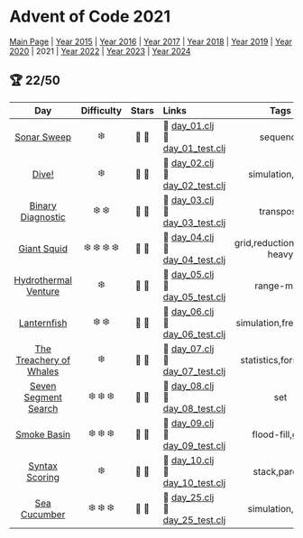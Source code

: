 # Advent of Code 2021

[Main Page](https://adventofcode.com/2021) | [Year 2015](/src/aoclj/year_2015/) | [Year 2016](/src/aoclj/year_2016/) | [Year 2017](/src/aoclj/year_2017/) | [Year 2018](/src/aoclj/year_2018/) | [Year 2019](/src/aoclj/year_2019/) | [Year 2020](/src/aoclj/year_2020/) | 2021 | [Year 2022](/src/aoclj/year_2022/) | [Year 2023](/src/aoclj/year_2023/) | [Year 2024](/src/aoclj/year_2024/)

## :trophy: 22/50

| Day | Difficulty | Stars | Links | Tags |
|:---: | :---: | :---: | :--- | :----: |
[Sonar Sweep](http://www.adventofcode.com/2021/day/1)|:snowflake:|:star2: :star2:|:small_orange_diamond: [day_01.clj](/src/aoclj/year_2021/day_01.clj) <br /> :small_orange_diamond: [day_01_test.clj](/test/aoclj/year_2021/day_01_test.clj)|sequence
[Dive!](http://www.adventofcode.com/2021/day/2)|:snowflake:|:star2: :star2:|:small_orange_diamond: [day_02.clj](/src/aoclj/year_2021/day_02.clj) <br /> :small_orange_diamond: [day_02_test.clj](/test/aoclj/year_2021/day_02_test.clj)|simulation,cmd
[Binary Diagnostic](http://www.adventofcode.com/2021/day/3)|:snowflake: :snowflake:|:star2: :star2:|:small_orange_diamond: [day_03.clj](/src/aoclj/year_2021/day_03.clj) <br /> :small_orange_diamond: [day_03_test.clj](/test/aoclj/year_2021/day_03_test.clj)|transpose
[Giant Squid](http://www.adventofcode.com/2021/day/4)|:snowflake: :snowflake: :snowflake: :snowflake:|:star2: :star2:|:small_orange_diamond: [day_04.clj](/src/aoclj/year_2021/day_04.clj) <br /> :small_orange_diamond: [day_04_test.clj](/test/aoclj/year_2021/day_04_test.clj)|grid,reduction,parse-heavy
[Hydrothermal Venture](http://www.adventofcode.com/2021/day/5)|:snowflake:|:star2: :star2:|:small_orange_diamond: [day_05.clj](/src/aoclj/year_2021/day_05.clj) <br /> :small_orange_diamond: [day_05_test.clj](/test/aoclj/year_2021/day_05_test.clj)|range-math
[Lanternfish](http://www.adventofcode.com/2021/day/6)|:snowflake: :snowflake:|:star2: :star2:|:small_orange_diamond: [day_06.clj](/src/aoclj/year_2021/day_06.clj) <br /> :small_orange_diamond: [day_06_test.clj](/test/aoclj/year_2021/day_06_test.clj)|simulation,frequency
[The Treachery of Whales](http://www.adventofcode.com/2021/day/7)|:snowflake:|:star2: :star2:|:small_orange_diamond: [day_07.clj](/src/aoclj/year_2021/day_07.clj) <br /> :small_orange_diamond: [day_07_test.clj](/test/aoclj/year_2021/day_07_test.clj)|statistics,formulaic
[Seven Segment Search](http://www.adventofcode.com/2021/day/8)|:snowflake: :snowflake: :snowflake:|:star2: :star2:|:small_orange_diamond: [day_08.clj](/src/aoclj/year_2021/day_08.clj) <br /> :small_orange_diamond: [day_08_test.clj](/test/aoclj/year_2021/day_08_test.clj)|set
[Smoke Basin](http://www.adventofcode.com/2021/day/9)|:snowflake: :snowflake: :snowflake:|:star2: :star2:|:small_orange_diamond: [day_09.clj](/src/aoclj/year_2021/day_09.clj) <br /> :small_orange_diamond: [day_09_test.clj](/test/aoclj/year_2021/day_09_test.clj)|flood-fill,grid
[Syntax Scoring](http://www.adventofcode.com/2021/day/10)|:snowflake:|:star2: :star2:|:small_orange_diamond: [day_10.clj](/src/aoclj/year_2021/day_10.clj) <br /> :small_orange_diamond: [day_10_test.clj](/test/aoclj/year_2021/day_10_test.clj)|stack,parens
[Sea Cucumber](http://www.adventofcode.com/2021/day/25)|:snowflake: :snowflake: :snowflake:|:star2: :star2:|:small_orange_diamond: [day_25.clj](/src/aoclj/year_2021/day_25.clj) <br /> :small_orange_diamond: [day_25_test.clj](/test/aoclj/year_2021/day_25_test.clj)|simulation,slow
